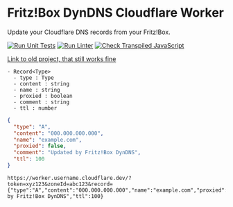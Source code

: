 # Fritz!Box DynDNS Cloudflare Worker
Update your Cloudflare DNS records from your Fritz!Box.

[![Run Unit Tests](https://github.com/TypeScriptPlayground/fritzbox-dyndns-cloudflare/actions/workflows/test.yml/badge.svg)](https://github.com/TypeScriptPlayground/fritzbox-dyndns-cloudflare/actions/workflows/test.yml)
[![Run Linter](https://github.com/TypeScriptPlayground/fritzbox-dyndns-cloudflare/actions/workflows/lint.yml/badge.svg)](https://github.com/TypeScriptPlayground/fritzbox-dyndns-cloudflare/actions/workflows/lint.yml)
[![Check Transpiled JavaScript](https://github.com/TypeScriptPlayground/fritzbox-dyndns-cloudflare/actions/workflows/check_dist.yml/badge.svg)](https://github.com/TypeScriptPlayground/fritzbox-dyndns-cloudflare/actions/workflows/check_dist.yml)

[Link to old project, that still works fine](https://github.com/JavaScriptPlayground/cloudflare-worker-fritzbox-dyndns)

```
- Record<Type>
  - type : Type
  - content : string
  - name : string
  - proxied : boolean
  - comment : string
  - ttl : number
```

```json
{
  "type": "A",
  "content": "000.000.000.000",
  "name": "example.com",
  "proxied": false,
  "comment": "Updated by Fritz!Box DynDNS",
  "ttl": 100
}
```

```
https://worker.username.cloudflare.dev/?token=xyz123&zoneId=abc123&record={"type":"A","content":"000.000.000.000","name":"example.com","proxied":false,"comment":"Updated by Fritz!Box DynDNS","ttl":100}
```
